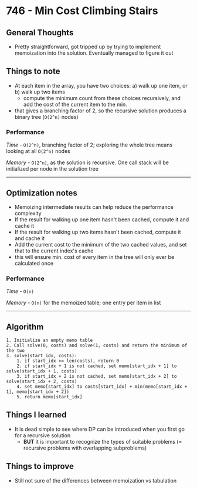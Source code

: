 # 746 - Min Cost Climbing Stairs

## General Thoughts
- Pretty straightforward, got tripped up by trying to implement memoization into the solution. Eventually managed to figure it out

## Things to note
- At each item in the array, you have two choices: a) walk up one item, or b) walk up two items
    - compute the minimum count from these choices recursively, and add the cost of the current item to the min.
- that gives a branching factor of 2, so the recursive solution produces a binary tree (`O(2^n)` nodes)

### Performance

*Time* - `O(2^n)`, branching factor of 2; exploring the whole tree means looking at all `O(2^n)` nodes

*Memory* - `O(2^n)`, as the solution is recursive. One call stack will be initialized per node in the solution tree

---

## Optimization notes
- Memoizing intermediate results can help reduce the performance complexity
- If the result for walking up one item hasn't been cached, compute it and cache it
- If the result for walking up two items hasn't been cached, compute it and cache it
- Add the current cost to the minimum of the two cached values, and set that to the current index's cache
- this will ensure min. cost of every item in the tree will only ever be calculated once

### Performance

*Time* - `O(n)`

*Memory* - `O(n)` for the memoized table; one entry per item in list

---

## Algorithm
```
1. Initialize an empty memo table
2. Call solve(0, costs) and solve(1, costs) and return the minimum of the two
3. solve(start_idx, costs):
    1. if start_idx >= len(costs), return 0
    2. if start_idx + 1 is not cached, set memo[start_idx + 1] to solve(start_idx + 1, costs)
    3. if start_idx + 2 is not cached, set memo[start_idx + 2] to solve(start_idx + 2, costs)
    4. set memo[start_idx] to costs[start_idx] + min(memo[start_idx + 1], memo[start_idx + 2])
    5. return memo[start_idx]
```
## Things I learned
- It is dead simple to see where DP can be introduced when you first go for a recursive solution
    - **BUT** it is important to recognize the types of suitable problems (= recursive problems with overlapping subproblems)

## Things to improve
- Still not sure of the differences between memoization vs tabulation